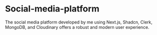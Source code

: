 # Social-media-platform
The social media platform developed by me using Next.js, Shadcn, Clerk, MongoDB, and Cloudinary offers a robust and modern user experience.
